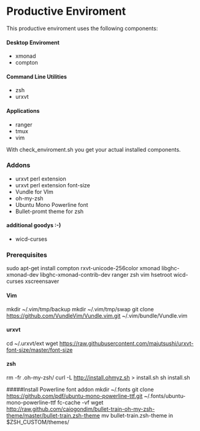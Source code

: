 # Productive Enviroment

This productive enviroment uses the following components:

#### Desktop Enviroment
- xmonad
- compton

#### Command Line Utilities
- zsh
- urxvt

#### Applications
- ranger
- tmux
- vim

With check_enviroment.sh you get your actual installed components.

### Addons
- urxvt perl extension
- urxvt perl extension font-size 
- Vundle for VIm
- oh-my-zsh 
- Ubuntu Mono Powerline font
- Bullet-promt theme for zsh

#### additional goodys :-)
- wicd-curses

### Prerequisites
sudo apt-get install compton rxvt-unicode-256color xmonad libghc-xmonad-dev libghc-xmonad-contrib-dev ranger zsh vim hsetroot wicd-curses xscreensaver

#### Vim
mkdir ~/.vim/tmp/backup
mkdir ~/.vim/tmp/swap
git clone https://github.com/VundleVim/Vundle.vim.git ~/.vim/bundle/Vundle.vim

#### urxvt
cd ~/.urxvt/ext
wget https://raw.githubusercontent.com/majutsushi/urxvt-font-size/master/font-size

#### zsh
rm -fr .oh-my-zsh/
curl -L http://install.ohmyz.sh > install.sh
sh install.sh

#####Install Powerline font addon
mkdir ~/.fonts
git clone https://github.com/pdf/ubuntu-mono-powerline-ttf.git ~/.fonts/ubuntu-mono-powerline-ttf
fc-cache -vf
 wget http://raw.github.com/caiogondim/bullet-train-oh-my-zsh-theme/master/bullet-train.zsh-theme
 mv bullet-train.zsh-theme in $ZSH_CUSTOM/themes/

